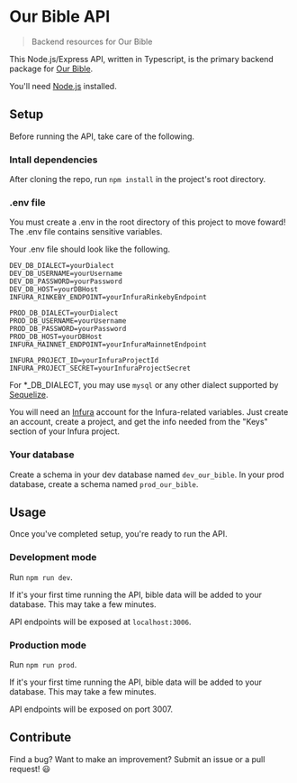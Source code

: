 # Our Bible API

> Backend resources for Our Bible

This Node.js/Express API, written in Typescript, is the primary backend package for [Our Bible](https://ourbible.io).

You'll need [Node.js](https://nodejs.org/en/download/) installed.

## Setup

Before running the API, take care of the following.

### Intall dependencies

After cloning the repo, run `npm install` in the project's root directory.

### .env file

You must create a .env in the root directory of this project to move foward! The .env file contains sensitive variables.

Your .env file should look like the following.

```
DEV_DB_DIALECT=yourDialect
DEV_DB_USERNAME=yourUsername
DEV_DB_PASSWORD=yourPassword
DEV_DB_HOST=yourDBHost
INFURA_RINKEBY_ENDPOINT=yourInfuraRinkebyEndpoint

PROD_DB_DIALECT=yourDialect
PROD_DB_USERNAME=yourUsername
PROD_DB_PASSWORD=yourPassword
PROD_DB_HOST=yourDBHost
INFURA_MAINNET_ENDPOINT=yourInfuraMainnetEndpoint

INFURA_PROJECT_ID=yourInfuraProjectId
INFURA_PROJECT_SECRET=yourInfuraProjectSecret
```

For \*\_DB_DIALECT, you may use `mysql` or any other dialect supported by [Sequelize](https://www.npmjs.com/package/sequelize).

You will need an [Infura](https://infura.io/) account for the Infura-related variables. Just create an account, create a project, and get the info needed from the "Keys" section of your Infura project.

### Your database

Create a schema in your dev database named `dev_our_bible`. In your prod database, create a schema named `prod_our_bible`.

## Usage

Once you've completed setup, you're ready to run the API.

### Development mode

Run `npm run dev`.

If it's your first time running the API, bible data will be added to your database. This may take a few minutes.

API endpoints will be exposed at `localhost:3006`.

### Production mode

Run `npm run prod`.

If it's your first time running the API, bible data will be added to your database. This may take a few minutes.

API endpoints will be exposed on port 3007.

## Contribute

Find a bug? Want to make an improvement? Submit an issue or a pull request! 😃
